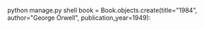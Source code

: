 python manage.py shell
book = Book.objects.create(title="1984", author="George Orwell", publication_year=1949):
